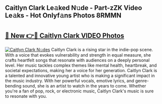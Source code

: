 ## Caitlyn Clark Le𝚊ked N𝚞de - Part-zZK Video Le𝚊ks - Hot Onlyf𝚊ns Photos 8RMMN

# <h2><a href="http://ab77228.deff.icu/?id=Caitlyn+Clark">🔗 New 👉🔴 Caitlyn Clark VIDEO Photos</a></h2>

[![Caitlyn Clark N𝚞des](https://i.imgur.com/rIISA9y.gif)](http://ab77228.deff.icu/?id=Caitlyn+Clark)
Caitlyn Clark is a rising star in the indie-pop scene. With a voice that evokes vulnerability and strength in equal measure, she crafts heartfelt songs that resonate with audiences on a deeply personal level. Her music tackles complex themes like mental health, heartbreak, and societal expectations, making her a voice for her generation. Caitlyn Clark is a talented and innovative young artist who is making a significant impact in the music industry. With her powerful vocals, emotive lyrics, and genre-bending sound, she is an artist to watch in the years to come. Whether you're a fan of pop, rock, or electronic music, Caitlyn Clark's music is sure to resonate with you.
